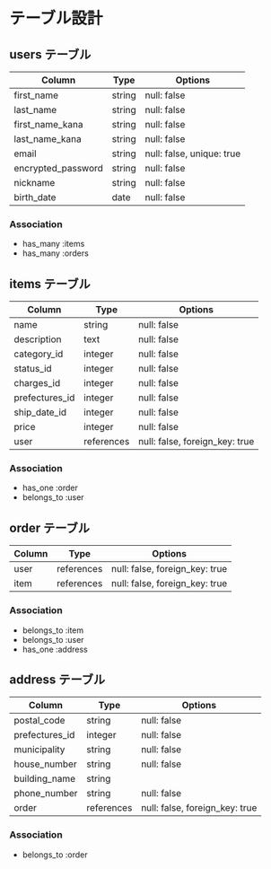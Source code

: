 # テーブル設計

## users テーブル

| Column                   | Type   | Options                   |
| ------------------------ | ------ | ------------------------- |
| first_name               | string | null: false               |
| last_name                | string | null: false               |
| first_name_kana          | string | null: false               |
| last_name_kana           | string | null: false               |
| email                    | string | null: false, unique: true |
| encrypted_password       | string | null: false               |
| nickname                 | string | null: false               |
| birth_date               | date   | null: false               |

### Association

- has_many :items
- has_many :orders

## items テーブル

| Column         | Type       | Options                        |
| -------------- | ---------- | ------------------------------ |
| name           | string     | null: false                    |
| description    | text       | null: false                    |
| category_id    | integer    | null: false                    |
| status_id      | integer    | null: false                    |
| charges_id     | integer    | null: false                    |
| prefectures_id | integer    | null: false                    |
| ship_date_id   | integer    | null: false                    |
| price          | integer    | null: false                    |
| user           | references | null: false, foreign_key: true |

### Association

- has_one :order
- belongs_to :user

## order テーブル

| Column          | Type         | Options                        |
| --------------- | ------------ | ------------------------------ |
| user            | references   | null: false, foreign_key: true |
| item            | references   | null: false, foreign_key: true |

### Association

- belongs_to :item
- belongs_to :user
- has_one :address

## address テーブル

| Column          | Type         | Options                        |
| --------------- | ------------ | ------------------------------ |
| postal_code     | string       | null: false                    |
| prefectures_id  | integer      | null: false                    |
| municipality    | string       | null: false                    |
| house_number    | string       | null: false                    |
| building_name   | string       |                                |
| phone_number    | string       | null: false                    |
| order           | references   | null: false, foreign_key: true |

### Association

- belongs_to :order